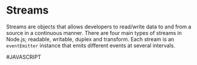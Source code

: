 # Streams
Streams are objects that allows developers to read/write data to and from a source in a continuous manner. There are four main types of streams in Node.js; readable, writable, duplex and transform. Each stream is an `eventEmitter` instance that emits different events at several intervals.


#JAVASCRIPT 